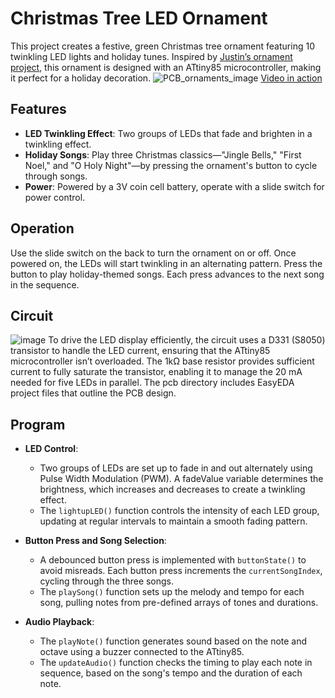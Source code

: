 # Christmas Tree LED Ornament
This project creates a festive, green Christmas tree ornament featuring 10 twinkling LED lights and holiday tunes. 
Inspired by [Justin’s ornament project](https://github.com/incanus/ornament), this ornament is designed with an ATtiny85 microcontroller, making it perfect for a holiday decoration. 
![PCB_ornaments_image](https://github.com/user-attachments/assets/bc0bf0f5-5b79-4c2f-a5cc-7b035fcb8461)
[Video in action](https://youtu.be/ctR4pCAqMrQ?si=eUrizgF7dfWRZ8VW) 




## Features
* **LED Twinkling Effect**: Two groups of LEDs that fade and brighten in a twinkling effect.
* **Holiday Songs**: Play three Christmas classics—"Jingle Bells," "First Noel," and "O Holy Night"—by pressing the ornament's button to cycle through songs.
* **Power**: Powered by a 3V coin cell battery, operate with a slide switch for power control.

## Operation
Use the slide switch on the back to turn the ornament on or off. Once powered on, the LEDs will start twinkling in an alternating pattern.
Press the button to play holiday-themed songs. Each press advances to the next song in the sequence.

## Circuit
![image](https://github.com/user-attachments/assets/b5b5f301-a6c7-4c98-8272-16c417b00c7a)
To drive the LED display efficiently, the circuit uses a D331 (S8050) transistor to handle the LED current, 
ensuring that the ATtiny85 microcontroller isn’t overloaded. 
The 1kΩ base resistor provides sufficient current to fully saturate the transistor, enabling it to manage the 20 mA needed for five LEDs in parallel.
The pcb directory includes EasyEDA project files that outline the PCB design. 

## Program 
* **LED Control**:
  - Two groups of LEDs are set up to fade in and out alternately using Pulse Width Modulation (PWM).
A fadeValue variable determines the brightness, which increases and decreases to create a twinkling effect.
  - The `lightupLED()` function controls the intensity of each LED group, updating at regular intervals to maintain a smooth fading pattern.

* **Button Press and Song Selection**:
  - A debounced button press is implemented with `buttonState()` to avoid misreads.
Each button press increments the `currentSongIndex`, cycling through the three songs.
  - The `playSong()` function sets up the melody and tempo for each song, pulling notes from pre-defined arrays of tones and durations.

* **Audio Playback**:
  - The `playNote()` function generates sound based on the note and octave using a buzzer connected to the ATtiny85.
  - The `updateAudio()` function checks the timing to play each note in sequence, based on the song's tempo and the duration of each note.




